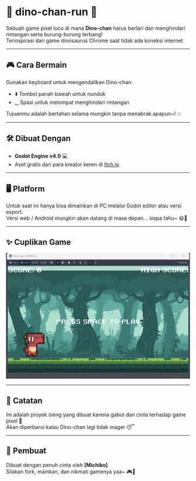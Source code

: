 # 🦖 dino-chan-run 💨

Sebuah game pixel lucu di mana **Dino-chan** harus berlari dan menghindari rintangan serta burung-burung terbang!  
Terinspirasi dari game dinosaurus Chrome saat tidak ada koneksi internet

---

## 🎮 Cara Bermain

Gunakan keyboard untuk mengendalikan Dino-chan:
- ⬇️ Tombol panah bawah untuk nunduk
- ␣ Spasi untuk melompat menghindari rintangan

Tujuanmu adalah bertahan selama mungkin tanpa menabrak apapun~! 💥

---

## 🛠 Dibuat Dengan

- **Godot Engine v4.0** 💻
- Aset gratis dari para kreator keren di [Itch.io](https://itch.io)

---

## 🖥️ Platform

Untuk saat ini hanya bisa dimainkan di PC melalui Godot editor atau versi export.  
Versi web / Android mungkin akan datang di masa depan... siapa tahu~ 😆📱

---

## ✨ Cuplikan Game

![Dino-chan](dino-run/assets/preview/gambar1.png) 

---

## 🧁 Catatan

Ini adalah proyek iseng yang dibuat karena gabut dan cinta terhadap game pixel 🥹  
Akan diperbarui kalau Dino-chan lagi tidak mager 😴

---

## 🐾 Pembuat

Dibuat dengan penuh cinta oleh **[Michiko]**  
Silakan fork, mainkan, dan nikmati gamenya yaa~ 🎮💖
